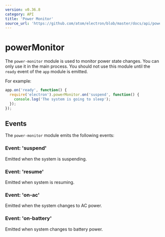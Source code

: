 ```yaml
---
version: v0.36.8
category: API
title: 'Power Monitor'
source_url: 'https://github.com/atom/electron/blob/master/docs/api/power-monitor.md'
---
```


# powerMonitor

The `power-monitor` module is used to monitor power state changes. You can
only use it in the main process. You should not use this module until the `ready`
event of the `app` module is emitted.

For example:

```javascript
app.on('ready', function() {
  require('electron').powerMonitor.on('suspend', function() {
    console.log('The system is going to sleep');
  });
});
```

## Events

The `power-monitor` module emits the following events:

### Event: 'suspend'

Emitted when the system is suspending.

### Event: 'resume'

Emitted when system is resuming.

### Event: 'on-ac'

Emitted when the system changes to AC power.

### Event: 'on-battery'

Emitted when system changes to battery power.

